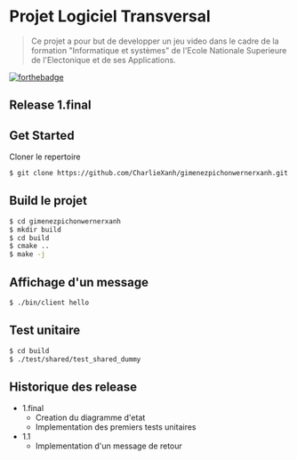 # Projet Logiciel Transversal

> Ce projet a pour but de developper un jeu video dans le cadre de la formation "Informatique et systèmes" de l'Ecole Nationale Superieure de l'Electonique et de ses Applications.

[![forthebadge](https://forthebadge.com/images/badges/made-with-c-plus-plus.svg)](https://forthebadge.com)

## Release 1.final

## Get Started

Cloner le repertoire
```sh
$ git clone https://github.com/CharlieXanh/gimenezpichonwernerxanh.git
```

## Build le projet

```sh
$ cd gimenezpichonwernerxanh
$ mkdir build
$ cd build
$ cmake ..
$ make -j
```

## Affichage d'un message

```sh
$ ./bin/client hello
```

## Test unitaire

```sh
$ cd build
$ ./test/shared/test_shared_dummy
```

## Historique des release
* 1.final
    * Creation du diagramme d'etat
    * Implementation des premiers tests unitaires
* 1.1
    * Implementation d'un message de retour
